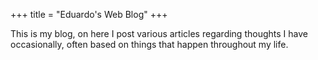 +++
title = "Eduardo's Web Blog"
+++

This is my blog, on here I post various articles regarding thoughts I have occasionally,
often based on things that happen throughout my life.

